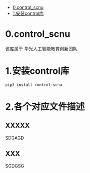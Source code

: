 * [0.control_scnu](#0.control_scnu)
* [1.安装control库](#1.安装control库)
# 0.control_scnu
该库属于 华光人工智能教育创新团队

# 1.安装control库
```python
pip3 install control-scnu
```

# 2.各个对应文件描述
## XXXXX
SDGAGD
## XXX
SGDGSG
